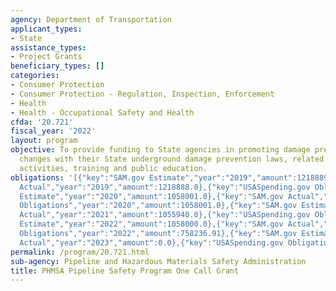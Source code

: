 ```yaml
---
agency: Department of Transportation
applicant_types:
- State
assistance_types:
- Project Grants
beneficiary_types: []
categories:
- Consumer Protection
- Consumer Protection - Regulation, Inspection, Enforcement
- Health
- Health - Occupational Safety and Health
cfda: '20.721'
fiscal_year: '2022'
layout: program
objective: To provide funding to State agencies in promoting damage prevention, including
  changes with their State underground damage prevention laws, related compliance
  activities, training and public education.
obligations: '[{"key":"SAM.gov Estimate","year":"2019","amount":1218889.0},{"key":"SAM.gov
  Actual","year":"2019","amount":1218888.0},{"key":"USASpending.gov Obligations","year":"2019","amount":1024697.53},{"key":"SAM.gov
  Estimate","year":"2020","amount":1058001.0},{"key":"SAM.gov Actual","year":"2020","amount":1058001.0},{"key":"USASpending.gov
  Obligations","year":"2020","amount":1058001.0},{"key":"SAM.gov Estimate","year":"2021","amount":1058000.0},{"key":"SAM.gov
  Actual","year":"2021","amount":1055940.0},{"key":"USASpending.gov Obligations","year":"2021","amount":896112.67},{"key":"SAM.gov
  Estimate","year":"2022","amount":1058000.0},{"key":"SAM.gov Actual","year":"2022","amount":1108713.0},{"key":"USASpending.gov
  Obligations","year":"2022","amount":758236.91},{"key":"SAM.gov Estimate","year":"2023","amount":1098008.0},{"key":"SAM.gov
  Actual","year":"2023","amount":0.0},{"key":"USASpending.gov Obligations","year":"2023","amount":-44502.62}]'
permalink: /program/20.721.html
sub-agency: Pipeline and Hazardous Materials Safety Administration
title: PHMSA Pipeline Safety Program One Call Grant
---
```

